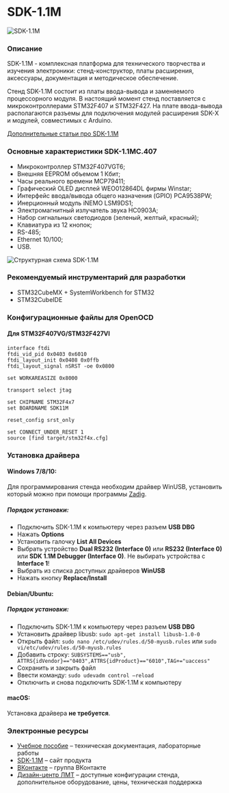 # SDK-1.1M
![SDK-1.1M](https://cdn.bitrix24.ru/b7462885/landing/2ca/2ca398edf04bc44f40c235946ee1b2f0/sdk11_2x.jpg)

### Описание
SDK-1.1M - комплексная платформа для технического творчества и изучения электроники:
стенд-конструктор, платы расширения, аксессуары, документация и методическое обеспечение.

Стенд SDK-1.1M состоит из платы ввода-вывода и заменяемого процессорного модуля. В настоящий момент стенд поставляется с микроконтроллерами STM32F407 и STM32F427. На плате ввода-вывода располагаются разъемы для подключения модулей расширения SDK-Х и модулей, совместимых с Arduino.

[Дополнительные статьи про SDK-1.1M](https://sdk11.ru/tag/sdk-1-1m/)

### Основные характеристики SDK-1.1MC.407
- Микроконтроллер STM32F407VGT6;
- Внешняя EEPROM объемом 1 Кбит;
- Часы реального времени MCP79411;
- Графический OLED дисплей WEO012864DL фирмы Winstar;
- Интерфейс ввода/вывода общего назначения (GPIO) PCA9538PW;
- Инерционный модуль iNEMO LSM9DS1;
- Электромагнитный излучатель звука HC0903A;
- Набор сигнальных светодиодов (зеленый, желтый, красный);
- Клавиатура из 12 кнопок;
- RS-485;
- Ethernet 10/100;
- USB.

![Структурная схема SDK-1.1M](https://cdn.bitrix24.ru/b7462885/landing/e81/e81fd718179eaa9734f0d0913b2b0d46/SDK-1.1MC.407.png)

### Рекомендуемый инструментарий для разработки
- STM32CubeMX + SystemWorkbench for STM32
- STM32CubeIDE

### Конфигурационные файлы для OpenOCD

#### Для STM32F407VG/STM32F427VI
```
interface ftdi
ftdi_vid_pid 0x0403 0x6010
ftdi_layout_init 0x0408 0x0ffb
ftdi_layout_signal nSRST -oe 0x0800 

set WORKAREASIZE 0x8000

transport select jtag

set CHIPNAME STM32F4x7
set BOARDNAME SDK11M

reset_config srst_only

set CONNECT_UNDER_RESET 1
source [find target/stm32f4x.cfg]
```

### Установка драйвера

#### Windows 7/8/10:
Для программирования стенда необходим драйвер WinUSB, установить который можно при помощи программы [Zadig](https://zadig.akeo.ie/).

##### Порядок установки:
- Подключить SDK-1.1M к компьютеру через разъем <b>USB DBG</b>
- Нажать <b>Options</b>
- Установить галочку <b>List All Devices</b>
- Выбрать устройство <b>Dual RS232 (Interface 0)</b> или <b>RS232 (Interface 0)</b> или <b>SDK 1.1M Debugger (Interface 0)</b>. Не выбирать устройства с <b>Interface 1</b>!
- Выбрать из списка доступных драйверов <b>WinUSB</b>
- Нажать кнопку <b>Replace/Install</b>

#### Debian/Ubuntu:

##### Порядок установки:
- Подключить SDK-1.1M к компьютеру через разъем <b>USB DBG</b>
- Установить драйвер libusb:
`sudo apt-get install libusb-1.0-0`
- Открыть файл:
`sudo nano /etc/udev/rules.d/50-myusb.rules` или `sudo vi/etc/udev/rules.d/50-myusb.rules`
- Добавить строку:
`SUBSYSTEMS=="usb", ATTRS{idVendor}=="0403",ATTRS{idProduct}=="6010",TAG+="uaccess"`
- Сохранить и закрыть файл
- Ввести команду:
`sudo udevadm control —reload`
- Отключить и снова подключить SDK-1.1M к компьютеру

#### macOS:
Установка драйвера <b>не требуется</b>.

### Электронные ресурсы
- [Учебное пособие](https://books.ifmo.ru/file/pdf/3031.pdf) – техническая документация, лабораторные работы
- [SDK-1.1M](https://sdk11.ru) – сайт продукта
- [ВКонтакте](https://vk.com/lmtspb) – группа ВКонтакте
- [Дизайн-центр ЛМТ](http://lmt.spb.ru) – доступные конфигурации стенда, дополнительное оборудование, цены, техническая поддержка
